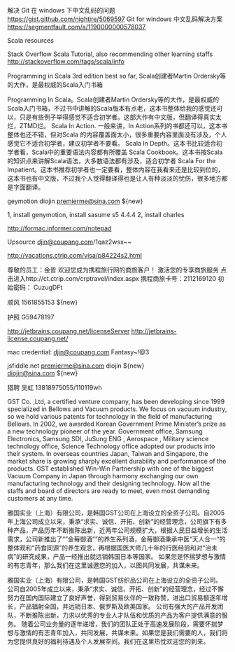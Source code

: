 解决 Git 在 windows 下中文乱码的问题
https://gist.github.com/nightire/5069597
Git for windows 中文乱码解决方案
https://segmentfault.com/a/1190000000578037

Scala resources

Stack Overflow Scala Tutorial, also recommending other learning staffs
http://stackoverflow.com/tags/scala/info

Programming in Scala 3rd edition        best so far, Scala创建者Martin Ordersky等的大作，是最权威的Scala入门书箱

Programming In Scala。Scala创建者Martin Ordersky等的大作，是最权威的Scala入门书箱，不过书中讲解的Scala版本有点老，这本书整体给我的感觉还可以，只是有些例子举得感觉不适合初学者。这部大作有中文版，但翻译得真实太烂，ZTMD烂。
Scala In Action. 一般来讲，In Action系列的书都还可以，这本书整体也还不错，但对Scala 的内容覆盖面太小，很多重要内容里面没有涉及，个人感觉它不适合初学者，建议初学者不要看。
Scala In Depth。这本书比较适合初学者看，Scala中的重要语法内容都有所覆盖
Scala Cookbook。这本书按Scala的知识点来讲解Scala语法，大多数语法都有涉及，适合初学者
Scala For the Impatient。这本书推荐初学者也一定要看，整体内容在我看来还是比较到位的，这本书也有中文版，不过我个人觉得翻译得也是让人有种淡淡的忧伤，很多地方都是字面翻译。

geymotion      diojin premierme@sina.com                            ${new}

1, install genymotion, install sasume s5 4.4.4
					2, install charles

http://formac.informer.com/notepad

Upsource
djin@coupang.com/1qaz2wsx~~


http://vacations.ctrip.com/visa/p84224s2.html


尊敬的员工：金哲
欢迎您成为携程旅行网的商旅客户！
  激活您的专享商旅服务    点击进入http://ct.ctrip.com/crptravel/index.aspx
携程商旅卡号：2112169120  初始密码： CuzugDFt  


顺风      1561855153                  ${new} 

护照      G59478197

http://jetbrains.coupang.net/licenseServer
http://jetbrains-license.coupang.net/
 
mac credential:
djin@coupang.com    Fantasy~!@3

jsfiddle.net  premierme@sina.com    diojin          ${new}  
diojin@sina.com                                     ${new}

猎聘  吴虹
13818975055/110119wh


GST Co. ,Ltd, a certified venture company, has been developing since 1999 specialized in Bellows and Vacuum products. We focus on vacuum industry, so we hold various patents for technology in the field of manufacturing Bellows. In 2002, we awarded Korean Government Prime Minister’s prize as a new technology pioneer of the year. Government office, Samsung Electronics, Samsung SDI, JuSung ENG , Aerospace , Military science technology office, Science Technology office adopted our products into their system. In overseas countries Japan, Taiwan and Singapore, the market share is growing sharply excellent durability and performance of the products. GST established Win-Win Partnership with one of the biggest Vacuum Company in Japan through harmony exchanging our own manufacturing technology and their designing technology. Now all the staffs and board of directors are ready to meet, even most demanding customers at any time.

雅国实业（上海）有限公司，是韩国GST公司在上海设立的全资子公司。自2005年上海公司成立以来，秉承“求实、诚信、开拓、创新”的经营理念，公司旗下有多种产品，产品历年不断推陈出新，近两年公司规模扩大，根据人民日益增长的生活需求，公司新推出了“”金莓御酒“”的养生系列酒，金莓御酒秉承中医“天人合一“的整体观和“药食同源”的养生观念，再根据国医大师几十年的行医经验和对“治未病”的研究成果，产品一经推出就远销韩国日本等国家。
如果您是怀揣梦想与激情的有志青年，那么我们在这里诚邀您的加入，以图共同发展，共谋未来。

雅国实业（上海）有限公司，是韩国GST纺织品公司在上海设立的全资子公司。
公司自2005年成立以来，秉承“求实、诚信、开拓、创新”的经营理念，经过不懈努力在国内国际建立了良好声誉，得到贸易伙伴的一致称赞，进出口贸易额逐年增长，产品辐射全国，并远销日本、俄罗斯及欧美国家。
公司有强大的产品开发团队，不断推陈出新，力求以优秀的专业人才队伍和优质的产品为客户提供满意的服务。
随着公司业务量的逐年递增，我们的团队正处于高速发展阶段，需要怀揣梦想与激情的有志青年加入，共同发展，共谋未来。如果您是我们需要的人，我们将为您提供良好的福利待遇及个人发展空间。我们在这里热忱欢迎您的到来。
